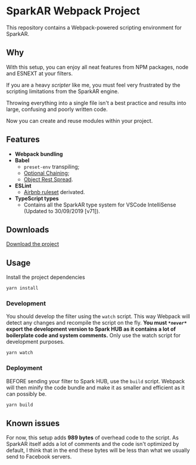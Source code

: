 # SparkAR Webpack Project

This repository contains a Webpack-powered scripting environment for SparkAR.

## Why

With this setup, you can enjoy all neat features from NPM packages, node and ESNEXT at your filters.

If you are a heavy _scripter_ like me, you must feel very frustrated by the scripting limitations from the SparkAR engine.

Throwing everything into a single file isn't a best practice and results into large, confusing and poorly written code.

Now you can create and reuse modules within your project.

## Features

* **Webpack bundling**
* **Babel**
  * `preset-env` transpiling;
  * [Optional Chaining](https://dev.to/nimmo/optional-chaining-what-is-it-and-how-can-you-add-it-to-your-javascript-application-right-now-37ie);
  * [Object Rest Spread](https://v8.dev/features/object-rest-spread).
* **ESLint**
  * [Airbnb ruleset](https://github.com/airbnb/javascript) derivated.
* **TypeScript types**
  * Contains all the SparkAR type system for VSCode IntelliSense (Updated to 30/09/2019 [v71]).

## Downloads

[Download the project](https://github.com/vinerz/spark-webpack-project/archive/master.zip)

## Usage

Install the project dependencies

```bash
yarn install
```

### Development

You should develop the filter using the `watch` script. This way Webpack will detect any changes and recompile the script on the fly.
**You must _`*never*`_ export the development version to Spark HUB as it contains a lot of boilerplate code and system comments.**
Only use the watch script for development purposes.

```bash
yarn watch
```

### Deployment

BEFORE sending your filter to Spark HUB, use the `build` script.
Webpack will then minify the code bundle and make it as smaller and efficient as it can possibly be.

```bash
yarn build
```

## Known issues

For now, this setup adds **989 bytes** of overhead code to the script.
As SparkAR itself adds a lot of comments and the code isn't optimized by default, I think that in the end these bytes will be less than what we usually send to Facebook servers.
